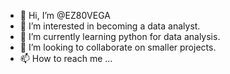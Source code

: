 - 👋 Hi, I’m @EZ80VEGA
- 👀 I’m interested in becoming a data analyst. 
- 🌱 I’m currently learning python for data analysis.
- 💞️ I’m looking to collaborate on smaller projects.
- 📫 How to reach me ...

<!---
EZ80VEGA/EZ80VEGA is a ✨ special ✨ repository because its `README.md` (this file) appears on your GitHub profile.
You can click the Preview link to take a look at your changes.
--->
